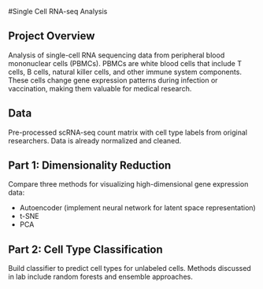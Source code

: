 #Single Cell RNA-seq Analysis

## Project Overview
Analysis of single-cell RNA sequencing data from peripheral blood mononuclear cells (PBMCs). PBMCs are white blood cells that include T cells, B cells, natural killer cells, and other immune system components. These cells change gene expression patterns during infection or vaccination, making them valuable for medical research.

## Data
Pre-processed scRNA-seq count matrix with cell type labels from original researchers. Data is already normalized and cleaned.

## Part 1: Dimensionality Reduction
Compare three methods for visualizing high-dimensional gene expression data:
- Autoencoder (implement neural network for latent space representation)
- t-SNE 
- PCA
## Part 2: Cell Type Classification
Build classifier to predict cell types for unlabeled cells. Methods discussed in lab include random forests and ensemble approaches.
